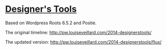 # [Designer's Tools](http://pw.louiseveillard.com/2014-designerstools/)

Based on Wordpress Roots 6.5.2 and Postie.

The original timeline:
http://pw.louiseveillard.com/2014-designerstools/

The updated version:
http://pw.louiseveillard.com/2014-designerstools/flux/
